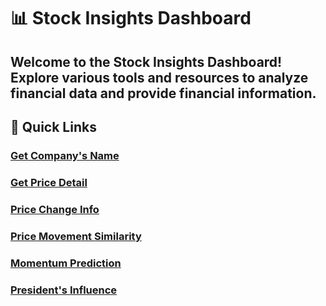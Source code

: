 # 📊 Stock Insights Dashboard
Welcome to the Stock Insights Dashboard! Explore various tools and resources to analyze financial data and provide financial information.
---
## 🔗 **Quick Links**
### [Get Company's Name](https://www.ugrad.cs.jhu.edu/~tli121/name.html)
### [Get Price Detail](https://www.ugrad.cs.jhu.edu/~tli121/price_day.html)
### [Price Change Info](https://www.ugrad.cs.jhu.edu/~tli121/price_change.html)
### [Price Movement Similarity](https://www.ugrad.cs.jhu.edu/~tli121/movement.html)
### [Momentum Prediction](https://www.ugrad.cs.jhu.edu/~tli121/momentum.html)
### [President's Influence](https://www.ugrad.cs.jhu.edu/~tli121/president.html)
